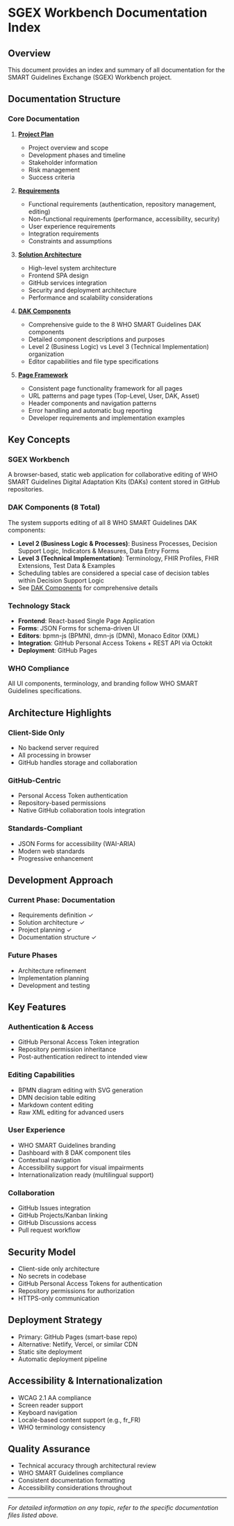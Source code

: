 # SGEX Workbench Documentation Index

## Overview

This document provides an index and summary of all documentation for the SMART Guidelines Exchange (SGEX) Workbench project.

## Documentation Structure

### Core Documentation

1. **[Project Plan](project-plan.md)**
   - Project overview and scope
   - Development phases and timeline
   - Stakeholder information
   - Risk management
   - Success criteria

2. **[Requirements](requirements.md)**  
   - Functional requirements (authentication, repository management, editing)
   - Non-functional requirements (performance, accessibility, security)
   - User experience requirements
   - Integration requirements
   - Constraints and assumptions

3. **[Solution Architecture](solution-architecture.md)**
   - High-level system architecture
   - Frontend SPA design
   - GitHub services integration
   - Security and deployment architecture
   - Performance and scalability considerations

4. **[DAK Components](dak-components.md)**
   - Comprehensive guide to the 8 WHO SMART Guidelines DAK components
   - Detailed component descriptions and purposes
   - Level 2 (Business Logic) vs Level 3 (Technical Implementation) organization
   - Editor capabilities and file type specifications

5. **[Page Framework](page-framework.md)**
   - Consistent page functionality framework for all pages
   - URL patterns and page types (Top-Level, User, DAK, Asset)
   - Header components and navigation patterns
   - Error handling and automatic bug reporting
   - Developer requirements and implementation examples

## Key Concepts

### SGEX Workbench
A browser-based, static web application for collaborative editing of WHO SMART Guidelines Digital Adaptation Kits (DAKs) content stored in GitHub repositories.

### DAK Components (8 Total)
The system supports editing of all 8 WHO SMART Guidelines DAK components:
- **Level 2 (Business Logic & Processes)**: Business Processes, Decision Support Logic, Indicators & Measures, Data Entry Forms  
- **Level 3 (Technical Implementation)**: Terminology, FHIR Profiles, FHIR Extensions, Test Data & Examples
- Scheduling tables are considered a special case of decision tables within Decision Support Logic
- See [DAK Components](dak-components.md) for comprehensive details

### Technology Stack
- **Frontend**: React-based Single Page Application
- **Forms**: JSON Forms for schema-driven UI
- **Editors**: bpmn-js (BPMN), dmn-js (DMN), Monaco Editor (XML)
- **Integration**: GitHub Personal Access Tokens + REST API via Octokit
- **Deployment**: GitHub Pages

### WHO Compliance
All UI components, terminology, and branding follow WHO SMART Guidelines specifications.

## Architecture Highlights

### Client-Side Only
- No backend server required
- All processing in browser
- GitHub handles storage and collaboration

### GitHub-Centric
- Personal Access Token authentication
- Repository-based permissions
- Native GitHub collaboration tools integration

### Standards-Compliant
- JSON Forms for accessibility (WAI-ARIA)
- Modern web standards
- Progressive enhancement

## Development Approach

### Current Phase: Documentation
- Requirements definition ✓
- Solution architecture ✓  
- Project planning ✓
- Documentation structure ✓

### Future Phases
- Architecture refinement
- Implementation planning
- Development and testing

## Key Features

### Authentication & Access
- GitHub Personal Access Token integration
- Repository permission inheritance
- Post-authentication redirect to intended view

### Editing Capabilities
- BPMN diagram editing with SVG generation
- DMN decision table editing
- Markdown content editing
- Raw XML editing for advanced users

### User Experience
- WHO SMART Guidelines branding
- Dashboard with 8 DAK component tiles
- Contextual navigation
- Accessibility support for visual impairments
- Internationalization ready (multilingual support)

### Collaboration
- GitHub Issues integration
- GitHub Projects/Kanban linking
- GitHub Discussions access
- Pull request workflow

## Security Model

- Client-side only architecture
- No secrets in codebase
- GitHub Personal Access Tokens for authentication
- Repository permissions for authorization
- HTTPS-only communication

## Deployment Strategy

- Primary: GitHub Pages (smart-base repo)
- Alternative: Netlify, Vercel, or similar CDN
- Static site deployment
- Automatic deployment pipeline

## Accessibility & Internationalization

- WCAG 2.1 AA compliance
- Screen reader support
- Keyboard navigation
- Locale-based content support (e.g., fr_FR)
- WHO terminology consistency

## Quality Assurance

- Technical accuracy through architectural review
- WHO SMART Guidelines compliance
- Consistent documentation formatting
- Accessibility considerations throughout

---

*For detailed information on any topic, refer to the specific documentation files listed above.*